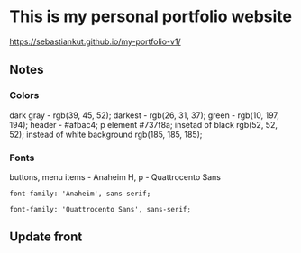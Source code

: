 # This is my personal portfolio website
https://sebastiankut.github.io/my-portfolio-v1/

## Notes 
### Colors 
dark gray - rgb(39, 45, 52);
darkest - rgb(26, 31, 37);
green - rgb(10, 197, 194);
header - #afbac4; 
p element #737f8a;
insetad of black rgb(52, 52, 52);
instead of white background rgb(185, 185, 185);

### Fonts
buttons, menu items - Anaheim
H, p - Quattrocento Sans

    font-family: 'Anaheim', sans-serif;

    font-family: 'Quattrocento Sans', sans-serif;
    
 ## Update front
